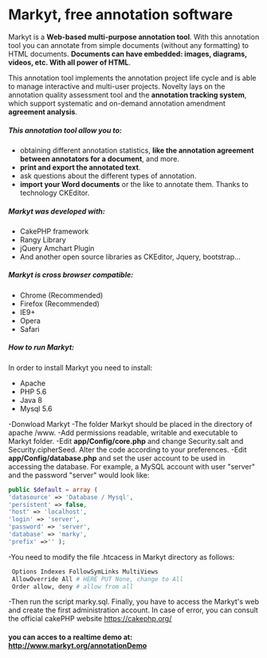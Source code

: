 #    Markyt, free annotation software

   Markyt is a **Web-based multi-purpose annotation tool**. With this annotation tool you can annotate from simple documents (without any formatting) to HTML documents. **Documents can have embedded: images, diagrams, videos, etc. With all power of HTML**.

This annotation tool implements the annotation project life cycle and is able to manage interactive and multi-user projects. Novelty lays on the annotation quality assessment tool and the **annotation tracking system**, which support systematic and on-demand annotation amendment **agreement analysis**.

##### This annotation tool allow you to:
* obtaining different annotation statistics, **like the annotation agreement between annotators for a document**, and more.
* **print and export the annotated text**.
* ask questions about the different types of annotation.
* **import your Word documents** or the like to annotate them. Thanks to technology CKEditor.

#####    Markyt was developed with:
* CakePHP framework
* Rangy Library
* jQuery Amchart Plugin
* And another open source libraries as CKEditor, Jquery, bootstrap...




#####    Markyt is cross browser compatible:

* Chrome (Recommended)
* Firefox (Recommended)
* IE9+
* Opera
* Safari

##### How to run    Markyt:
In order to install   Markyt you need to install:

* Apache
* PHP 5.6
* Java 8
* Mysql 5.6

-Donwload  Markyt
-The folder  Markyt should be placed in the directory of apache /www.
-Add permissions readable, writable and executable to  Markyt folder.
-Edit **app/Config/core.php** and change Security.salt and Security.cipherSeed. Alter the code according to your preferences.
-Edit **app/Config/database.php** and set the user account to be used in accessing the database. For example, a MySQL account with user "server" and the password "server" would look like:

```php
public $default = array ( 
'datasource' => 'Database / Mysql',
'persistent' => false, 
'host' => 'localhost', 
'login' => 'server', 
'password' => 'server', 
'database' => 'marky', 
'prefix' =>'' );
```


-You need to modify the file .htcacess in  Markyt directory as follows:
```sh
 Options Indexes FollowSymLinks MultiViews 
 AllowOverride All # HERE PUT None, change to All 
 Order allow, deny # allow from all
```

-Then run the script marky.sql.
Finally, you have to access the  Markyt's web and create the first administration account. 
In case of error, you can consult the official cakePHP website https://cakephp.org/

#### you can acces to a realtime demo at: http://www.markyt.org/annotationDemo
